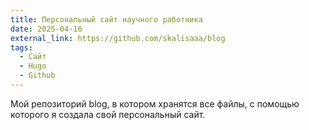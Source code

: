 ```yaml
---
title: Персональный сайт научного работника
date: 2025-04-16
external_link: https://github.com/skalisaaa/blog
tags:
  - Сайт
  - Hugo
  - Github
---
```


Мой репозиторий blog, в котором хранятся все файлы, с помощью которого я создала свой персональный сайт.

<!--more-->
